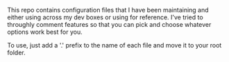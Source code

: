 This repo contains configuration files that I have been maintaining and either using across my dev boxes or using for reference.  I've tried to throughly comment features so that you can pick and choose whatever options work best for you.

To use, just add a '.' prefix to the name of each file and move it to your root folder.
